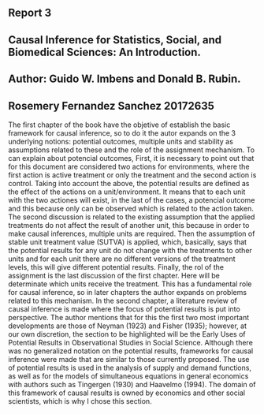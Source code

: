 ## Report 3
## Causal Inference for Statistics, Social, and Biomedical Sciences: An Introduction.
## Author: Guido W. Imbens and Donald B. Rubin. 
## Rosemery Fernandez Sanchez 20172635

The first chapter of the book have the objetive of establish the basic framework for causal inference, so to do it the autor expands on the 3 underlying notions: potential outcomes, multiple units and stability as assumptions related to these and the role of the assignment mechanism. 
To can explain about potencial outcomes, First, it is necessary to point out that for this document are considered two actions for environments, where the first action is active treatment or only the treatment and the second action is control. Taking into account the above, the potential results are defined as the effect of the actions on a unit/environment. It means that to each unit with the two actiones will exist, in the last of the cases, a potencial outcome and this because only can be observed which is related to the action taken.
The second discussion is related to the existing assumption that the applied treatments do not affect the result of another unit, this because in order to make causal inferences, multiple units are required. Then the assumption of stable unit treatment value (SUTVA) is applied, which, basically, says that the potential results for any unit do not change with the treatments to other units and for each unit there are no different versions of the treatment levels, this will give different potential results.
Finally, the rol of the assignment is the last discussion of the first chapter. Here will be determinate which units receive the treatment. This has a fundamental role for causal inference, so in later chapters the author expands on problems related to this mechanism.
In the second chapter, a literature review of causal inference is made where the focus of potential results is put into perspective. The author mentions that for this the first two most important developments are those of Neyman (1923) and Fisher (1935); however, at our own discretion, the section to be highlighted will be the Early Uses of Potential Results in Observational Studies in Social Science.
Although there was no generalized notation on the potential results, frameworks for causal inference were made that are similar to those currently proposed. The use of potential results is used in the analysis of supply and demand functions, as well as for the models of simultaneous equations in general economics with authors such as Tingergen (1930) and Haavelmo (1994). The domain of this framework of causal results is owned by economics and other social scientists, which is why I chose this section.
